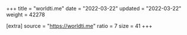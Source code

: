 +++
title = "worldti.me"
date = "2022-03-22"
updated = "2022-03-22"
weight = 42278

[extra]
source = "https://worldti.me"
ratio = 7
size = 41
+++
